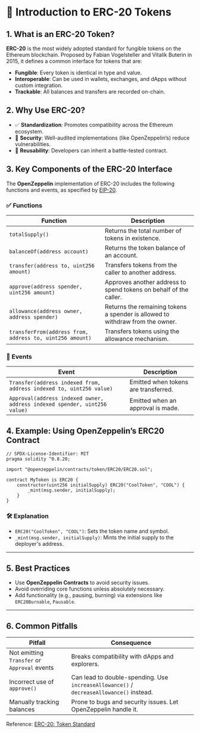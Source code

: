 # 📘 Introduction to ERC-20 Tokens

## 1. What is an ERC-20 Token?

**ERC-20** is the most widely adopted standard for fungible tokens on the Ethereum blockchain. Proposed by Fabian Vogelsteller and Vitalik Buterin in 2015, it defines a common interface for tokens that are:

- **Fungible**: Every token is identical in type and value.
- **Interoperable**: Can be used in wallets, exchanges, and dApps without custom integration.
- **Trackable**: All balances and transfers are recorded on-chain.

## 2. Why Use ERC-20?

- ✅ **Standardization**: Promotes compatibility across the Ethereum ecosystem.
- 🔐 **Security**: Well-audited implementations (like OpenZeppelin’s) reduce vulnerabilities.
- 🔁 **Reusability**: Developers can inherit a battle-tested contract.

## 3. Key Components of the ERC-20 Interface

The **OpenZeppelin** implementation of ERC-20 includes the following functions and events, as specified by [EIP-20](https://eips.ethereum.org/EIPS/eip-20).

### ✅ Functions

| Function | Description |
|----------|-------------|
| `totalSupply()` | Returns the total number of tokens in existence. |
| `balanceOf(address account)` | Returns the token balance of an account. |
| `transfer(address to, uint256 amount)` | Transfers tokens from the caller to another address. |
| `approve(address spender, uint256 amount)` | Approves another address to spend tokens on behalf of the caller. |
| `allowance(address owner, address spender)` | Returns the remaining tokens a spender is allowed to withdraw from the owner. |
| `transferFrom(address from, address to, uint256 amount)` | Transfers tokens using the allowance mechanism. |

### 📢 Events

| Event | Description |
|-------|-------------|
| `Transfer(address indexed from, address indexed to, uint256 value)` | Emitted when tokens are transferred. |
| `Approval(address indexed owner, address indexed spender, uint256 value)` | Emitted when an approval is made. |

## 4. Example: Using OpenZeppelin’s ERC20 Contract

```solidity
// SPDX-License-Identifier: MIT
pragma solidity ^0.8.20;

import "@openzeppelin/contracts/token/ERC20/ERC20.sol";

contract MyToken is ERC20 {
    constructor(uint256 initialSupply) ERC20("CoolToken", "COOL") {
        _mint(msg.sender, initialSupply);
    }
}
```

### 🛠️ Explanation

- `ERC20("CoolToken", "COOL")`: Sets the token name and symbol.
- `_mint(msg.sender, initialSupply)`: Mints the initial supply to the deployer's address.

---

## 5. Best Practices

- Use **OpenZeppelin Contracts** to avoid security issues.
- Avoid overriding core functions unless absolutely necessary.
- Add functionality (e.g., pausing, burning) via extensions like `ERC20Burnable`, `Pausable`.

---

## 6. Common Pitfalls

| Pitfall | Consequence |
|--------|-------------|
| Not emitting `Transfer` or `Approval` events | Breaks compatibility with dApps and explorers. |
| Incorrect use of `approve()` | Can lead to double-spending. Use `increaseAllowance()` / `decreaseAllowance()` instead. |
| Manually tracking balances | Prone to bugs and security issues. Let OpenZeppelin handle it. |

Reference: [ERC-20: Token Standard](https://eips.ethereum.org/EIPS/eip-20)
